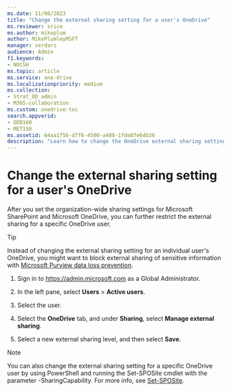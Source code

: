 ```yaml
---
ms.date: 11/08/2023
title: "Change the external sharing setting for a user's OneDrive"
ms.reviewer: srice
ms.author: mikeplum
author: MikePlumleyMSFT
manager: serdars
audience: Admin
f1.keywords:
- NOCSH
ms.topic: article
ms.service: one-drive
ms.localizationpriority: medium
ms.collection: 
- Strat_OD_admin
- M365-collaboration
ms.custom: onedrive-toc
search.appverid:
- ODB160
- MET150
ms.assetid: 64aa1f56-d7f6-4500-a408-1fde8fe6db36
description: "Learn how to change the OneDrive external sharing setting for a user in the Microsoft 365 admin center."
---
```


# Change the external sharing setting for a user's OneDrive

After you set the organization-wide sharing settings for Microsoft SharePoint and Microsoft OneDrive, you can further restrict the external sharing for a specific OneDrive user. 

> [!TIP]
> Instead of changing the external sharing setting for an individual user's OneDrive, you might want to block external sharing of sensitive information with [Microsoft Purview data loss prevention](/purview/dlp-learn-about-dlp).
  
1. Sign in to https://admin.microsoft.com as a Global Administrator.
    
2. In the left pane, select **Users** \> **Active users**.

3. Select the user.

4. Select the **OneDrive** tab, and under **Sharing**, select **Manage external sharing**.

5. Select a new external sharing level, and then select **Save**.

> [!NOTE]
> You can also change the external sharing setting for a specific OneDrive user by using PowerShell and running the Set-SPOSite cmdlet with the parameter -SharingCapability. For more info, see [Set-SPOSite](/powershell/module/sharepoint-online/set-sposite).
    


